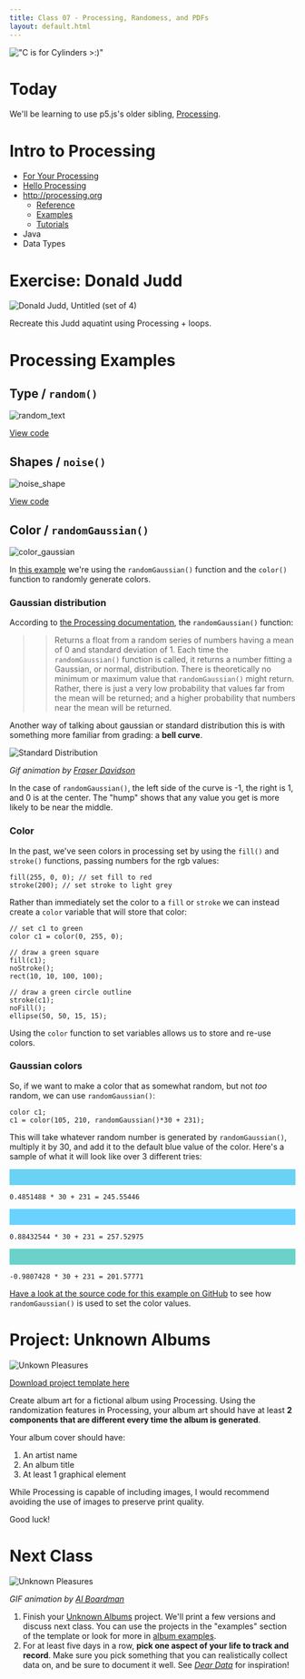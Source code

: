 ```yaml
---
title: Class 07 - Processing, Randomess, and PDFs
layout: default.html
---
```


!["C is for Cylinders >:)"](http://68.media.tumblr.com/34d7472d238fec0320d3cb5afd36621c/tumblr_olueahzsxj1r2geqjo1_500.gif)

# Today

We'll be learning to use p5.js's older sibling, [Processing](https://processing.org/).

# Intro to Processing

* [For Your Processing](http://fyprocessing.tumblr.com/)
* [Hello Processing](http://hello.processing.org/)
* http://processing.org
  * [Reference](https://processing.org/reference/)
  * [Examples](https://processing.org/examples/)
  * [Tutorials](https://processing.org/tutorials/)
* Java
* Data Types

# Exercise: Donald Judd

![Donald Judd, _Untitled (set of 4)_](/assets/07/donald_judd.jpg)

Recreate this Judd aquatint using Processing + loops.

# Processing Examples

## Type / `random()`

![random_text](/assets/07/random_text.png)

[View code](https://github.com/amd-rutgers/unknown_albums/blob/master/examples/random_text/random_text.pde)

## Shapes / `noise()`

![noise_shape](/assets/07/noise_shape.png)

[View code](https://github.com/amd-rutgers/unknown_albums/blob/master/examples/noise_shape/noise_shape.pde)


## Color / `randomGaussian()`

![color_gaussian](/assets/07/color_gaussian.png)

In [this example](https://github.com/amd-rutgers/unknown_albums/blob/master/examples/color_gaussian/color_gaussian.pde) we're using the `randomGaussian()` function and the `color()` function to randomly generate colors.

### Gaussian distribution

According to [the Processing documentation](https://processing.org/reference/randomGaussian_.html), the `randomGaussian()` function:

>> Returns a float from a random series of numbers having a mean of 0 and standard deviation of 1. Each time the `randomGaussian()` function is called, it returns a number fitting a Gaussian, or normal, distribution. There is theoretically no minimum or maximum value that `randomGaussian()` might return. Rather, there is just a very low probability that values far from the mean will be returned; and a higher probability that numbers near the mean will be returned.

Another way of talking about gaussian or standard distribution this is with something more familiar from grading: a **bell curve**.

![Standard Distribution](/assets/07/standard-distribution.gif)

_Gif animation by [Fraser Davidson](https://dribbble.com/shots/833183-Standard-Deviation)_

In the case of `randomGaussian()`, the left side of the curve is -1, the right is 1, and 0 is at the center. The "hump" shows that any value you get is more likely to be near the middle. 

### Color

In the past, we've seen colors in processing set by using the `fill()` and `stroke()` functions, passing numbers for the rgb values:

```processing
fill(255, 0, 0); // set fill to red
stroke(200); // set stroke to light grey
```

Rather than immediately set the color to a `fill` or `stroke` we can instead create a `color` variable that will store that color:

```processing
// set c1 to green
color c1 = color(0, 255, 0);

// draw a green square
fill(c1);
noStroke();
rect(10, 10, 100, 100);

// draw a green circle outline
stroke(c1);
noFill();
ellipse(50, 50, 15, 15);
```

Using the `color` function to set variables allows us to store and re-use colors.

### Gaussian colors

So, if we want to make a color that as somewhat random, but not _too_ random, we can use `randomGaussian()`:

```processing
color c1;
c1 = color(105, 210, randomGaussian()*30 + 231);
```

This will take whatever random number is generated by `randomGaussian()`, multiply it by 30, and add it to the default blue value of the color.
Here's a sample of what it will look like over 3 different tries:

<div style="height: 2em; background:rgb(106, 210, 245);"></div>

```
0.4851488 * 30 + 231 = 245.55446
```

<div style="height: 2em; background:rgb(106, 210, 257);"></div>

```
0.88432544 * 30 + 231 = 257.52975
```

<div style="height: 2em; background:rgb(106, 210, 201);"></div>

```
-0.9807428 * 30 + 231 = 201.57771
```

[Have a look at the source code for this example on GitHub](https://github.com/amd-rutgers/unknown_albums/blob/master/examples/color_gaussian/color_gaussian.pde) to see how `randomGaussian()` is used to set the color values.

# Project: Unknown Albums

![Unkown Pleasures](/assets/07/unknown_pleasures.jpg)

[Download project template here](https://github.com/amd-rutgers/unknown_albums)

Create album art for a fictional album using Processing. Using the randomization features in Processing, your album art should have at least **2 components that are different every time the album is generated**.

Your album cover should have:

1. An artist name
2. An album title
3. At least 1 graphical element

While Processing is capable of including images, I would recommend avoiding the use of images to preserve print quality.

Good luck!


# Next Class


![Unknown Pleasures](/assets/07/unknown_pleasures.gif)

_GIF animation by [Al Boardman](http://alboardman.tumblr.com/)_ 

1. Finish your [Unknown Albums](https://github.com/amd-rutgers/unknown_albums) project. We'll print a few versions and discuss next class. You can use the projects in the "examples" section of the template or look for more in [album examples](https://github.com/amd-rutgers/album-examples). 
2. For at least five days in a row, **pick one aspect of your life to track and record**.  Make sure you pick something that you can realistically collect data on, and be sure to document it well. See [_Dear Data_](https://www.goodreads.com/book/show/28465052-dear-data) for inspiration!
